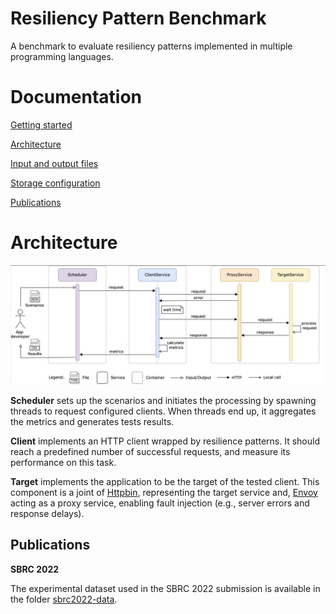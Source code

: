 # Resiliency Pattern Benchmark
A benchmark to evaluate resiliency patterns implemented in multiple programming languages.

# Documentation

[Getting started](./docs/getting-started.md)

[Architecture](#architecture)

[Input and output files](./docs/input-output-files.md)

[Storage configuration](./docs/storage.md)

[Publications](#publications)

# Architecture

![Architecture](docs/arch-2.jpeg)

**Scheduler** sets up the scenarios and initiates the processing by spawning threads to request configured clients. When threads end up, it aggregates the metrics and generates tests results.

**Client** implements an HTTP client wrapped by resilience patterns. It should reach a predefined number of successful requests, and measure its performance on this task.

**Target** implements the application to be the target of the tested client. This component is a joint of [Httpbin](http://httpbin.org), representing the target service and, [Envoy](https://www.envoyproxy.io) acting as a proxy service, enabling fault injection (e.g., server errors and response delays).

## Publications

**SBRC 2022**

The experimental dataset used in the SBRC 2022 submission is available in the folder [sbrc2022-data](sbrc2022-data/).


